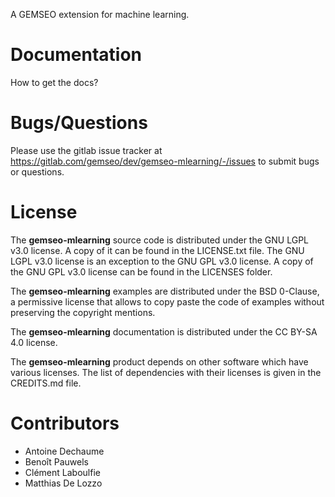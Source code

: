 <!--
Copyright 2021 IRT Saint Exupéry, https://www.irt-saintexupery.com

This work is licensed under the Creative Commons Attribution-ShareAlike 4.0
International License. To view a copy of this license, visit
http://creativecommons.org/licenses/by-sa/4.0/ or send a letter to Creative
Commons, PO Box 1866, Mountain View, CA 94042, USA.
-->

A GEMSEO extension for machine learning.

# Documentation

How to get the docs?

# Bugs/Questions

Please use the gitlab issue tracker at
<https://gitlab.com/gemseo/dev/gemseo-mlearning/-/issues>
to submit bugs or questions.

# License

The **gemseo-mlearning** source code is distributed under the GNU LGPL v3.0 license.
A copy of it can be found in the LICENSE.txt file.
The GNU LGPL v3.0 license is an exception to the GNU GPL v3.0 license.
A copy of the GNU GPL v3.0 license can be found in the LICENSES folder.

The **gemseo-mlearning** examples are distributed under the BSD 0-Clause, a permissive
license that allows to copy paste the code of examples without preserving the
copyright mentions.

The **gemseo-mlearning** documentation is distributed under the CC BY-SA 4.0 license.

The **gemseo-mlearning** product depends on other software which have various licenses.
The list of dependencies with their licenses is given in the CREDITS.md file.

# Contributors

- Antoine Dechaume
- Benoît Pauwels
- Clément Laboulfie
- Matthias De Lozzo

